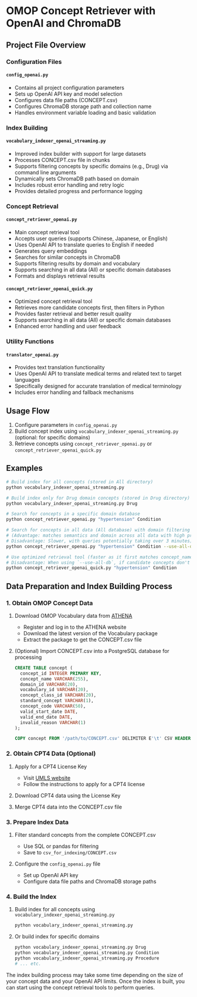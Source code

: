 # OMOP Concept Retriever with OpenAI and ChromaDB

## Project File Overview

### Configuration Files

#### `config_openai.py`
- Contains all project configuration parameters
- Sets up OpenAI API key and model selection
- Configures data file paths (CONCEPT.csv)
- Configures ChromaDB storage path and collection name
- Handles environment variable loading and basic validation

### Index Building

#### `vocabulary_indexer_openai_streaming.py`
- Improved index builder with support for large datasets
- Processes CONCEPT.csv file in chunks
- Supports filtering concepts by specific domains (e.g., Drug) via command line arguments
- Dynamically sets ChromaDB path based on domain
- Includes robust error handling and retry logic
- Provides detailed progress and performance logging

### Concept Retrieval

#### `concept_retriever_openai.py`
- Main concept retrieval tool
- Accepts user queries (supports Chinese, Japanese, or English)
- Uses OpenAI API to translate queries to English if needed
- Generates query embeddings
- Searches for similar concepts in ChromaDB
- Supports filtering results by domain and vocabulary
- Supports searching in all data (All) or specific domain databases
- Formats and displays retrieval results

#### `concept_retriever_openai_quick.py`
- Optimized concept retrieval tool
- Retrieves more candidate concepts first, then filters in Python
- Provides faster retrieval and better result quality
- Supports searching in all data (All) or specific domain databases
- Enhanced error handling and user feedback

### Utility Functions

#### `translator_openai.py`
- Provides text translation functionality
- Uses OpenAI API to translate medical terms and related text to target languages
- Specifically designed for accurate translation of medical terminology
- Includes error handling and fallback mechanisms

## Usage Flow

1. Configure parameters in `config_openai.py`
2. Build concept index using `vocabulary_indexer_openai_streaming.py` (optional: for specific domains)
3. Retrieve concepts using `concept_retriever_openai.py` or `concept_retriever_openai_quick.py`

## Examples

```bash
# Build index for all concepts (stored in All directory)
python vocabulary_indexer_openai_streaming.py

# Build index only for Drug domain concepts (stored in Drug directory)
python vocabulary_indexer_openai_streaming.py Drug

# Search for concepts in a specific domain database
python concept_retriever_openai.py "hypertension" Condition

# Search for concepts in all data (All database) with domain filtering
# (Advantage: matches semantics and domain across all data with high precision.
# Disadvantage: Slower, with queries potentially taking over 3 minutes)
python concept_retriever_openai.py "hypertension" Condition --use-all-db

# Use optimized retrieval tool (faster as it first matches concept_name semantically, then filters by domain.
# Disadvantage: When using `--use-all-db`, if candidate concepts don't include matching domains, results may be less accurate)
python concept_retriever_openai_quick.py "hypertension" Condition
```

## Data Preparation and Index Building Process

### 1. Obtain OMOP Concept Data

1. Download OMOP Vocabulary data from [ATHENA](https://athena.ohdsi.org/)
   - Register and log in to the ATHENA website
   - Download the latest version of the Vocabulary package
   - Extract the package to get the CONCEPT.csv file

2. (Optional) Import CONCEPT.csv into a PostgreSQL database for processing
   ```sql
   CREATE TABLE concept (
     concept_id INTEGER PRIMARY KEY,
     concept_name VARCHAR(255),
     domain_id VARCHAR(20),
     vocabulary_id VARCHAR(20),
     concept_class_id VARCHAR(20),
     standard_concept VARCHAR(1),
     concept_code VARCHAR(50),
     valid_start_date DATE,
     valid_end_date DATE,
     invalid_reason VARCHAR(1)
   );
   
   COPY concept FROM '/path/to/CONCEPT.csv' DELIMITER E'\t' CSV HEADER;
   ```

### 2. Obtain CPT4 Data (Optional)

1. Apply for a CPT4 License Key
   - Visit [UMLS website](https://uts.nlm.nih.gov/uts/login)
   - Follow the instructions to apply for a CPT4 license

2. Download CPT4 data using the License Key

3. Merge CPT4 data into the CONCEPT.csv file

### 3. Prepare Index Data

1. Filter standard concepts from the complete CONCEPT.csv
   - Use SQL or pandas for filtering
   - Save to `csv_for_indexing/CONCEPT.csv`

2. Configure the `config_openai.py` file
   - Set up OpenAI API key
   - Configure data file paths and ChromaDB storage paths

### 4. Build the Index

1. Build index for all concepts using `vocabulary_indexer_openai_streaming.py`
   ```bash
   python vocabulary_indexer_openai_streaming.py
   ```

2. Or build index for specific domains
   ```bash
   python vocabulary_indexer_openai_streaming.py Drug
   python vocabulary_indexer_openai_streaming.py Condition
   python vocabulary_indexer_openai_streaming.py Procedure
   # ... etc.
   ```

The index building process may take some time depending on the size of your concept data and your OpenAI API limits. Once the index is built, you can start using the concept retrieval tools to perform queries.
